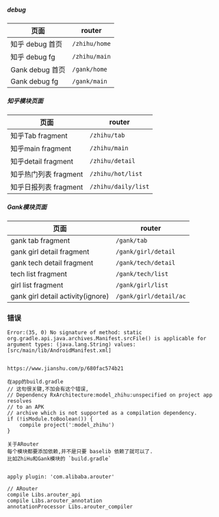 ##### debug
| 页面 | router |
|--------|--------|
| 知乎 debug 首页 | `/zhihu/home`  |
| 知乎 debug fg | `/zhihu/main` |
| Gank debug 首页 | `/gank/home`  |
| Gank debug fg | `/gank/main` |
 
##### 知乎模块页面
|页面|router|
|---|---|
|知乎Tab fragment|`/zhihu/tab`|
|知乎main fragment|`/zhihu/main`|
|知乎detail fragment|`/zhihu/detail`|
|知乎热门列表 fragment|`/zhihu/hot/list`|
|知乎日报列表 fragment|`/zhihu/daily/list`|

##### Gank模块页面
|页面|router|
|---|---|
|gank tab fragment|`/gank/tab`|
|gank girl detail fragment|`/gank/girl/detail`|
|gank tech detail fragment|`/gank/tech/detail`|
|tech list fragment|`/gank/tech/list`|
|girl list fragment|`/gank/girl/list`|
|gank girl detail activity(ignore)|`/gank/girl/detail/ac`|









### 错误
```
Error:(35, 0) No signature of method: static org.gradle.api.java.archives.Manifest.srcFile() is applicable for argument types: (java.lang.String) values: [src/main/lib/AndroidManifest.xml]


https://www.jianshu.com/p/680fac574b21
```

```
在app的build.gradle
// 这句很关键,不加会有这个错误,
// Dependency RxArchitecture:model_zhihu:unspecified on project app resolves 
// to an APK
// archive which is not supported as a compilation dependency.
if (!isModule.toBoolean()) {
    compile project(':model_zhihu')
}
```

```
关于ARouter
每个模块都要添加依赖,并不是只要 baselib 依赖了就可以了.
比如ZhiHu和Gank模块的 `build.gradle`


apply plugin: 'com.alibaba.arouter'

// ARouter
compile Libs.arouter_api
compile Libs.arouter_annotation
annotationProcessor Libs.arouter_compiler
```